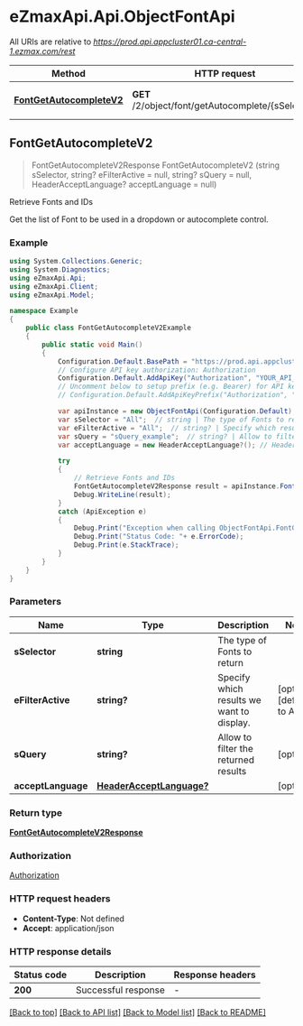 # eZmaxApi.Api.ObjectFontApi

All URIs are relative to *https://prod.api.appcluster01.ca-central-1.ezmax.com/rest*

Method | HTTP request | Description
------------- | ------------- | -------------
[**FontGetAutocompleteV2**](ObjectFontApi.md#fontgetautocompletev2) | **GET** /2/object/font/getAutocomplete/{sSelector} | Retrieve Fonts and IDs



## FontGetAutocompleteV2

> FontGetAutocompleteV2Response FontGetAutocompleteV2 (string sSelector, string? eFilterActive = null, string? sQuery = null, HeaderAcceptLanguage? acceptLanguage = null)

Retrieve Fonts and IDs

Get the list of Font to be used in a dropdown or autocomplete control.

### Example

```csharp
using System.Collections.Generic;
using System.Diagnostics;
using eZmaxApi.Api;
using eZmaxApi.Client;
using eZmaxApi.Model;

namespace Example
{
    public class FontGetAutocompleteV2Example
    {
        public static void Main()
        {
            Configuration.Default.BasePath = "https://prod.api.appcluster01.ca-central-1.ezmax.com/rest";
            // Configure API key authorization: Authorization
            Configuration.Default.AddApiKey("Authorization", "YOUR_API_KEY");
            // Uncomment below to setup prefix (e.g. Bearer) for API key, if needed
            // Configuration.Default.AddApiKeyPrefix("Authorization", "Bearer");

            var apiInstance = new ObjectFontApi(Configuration.Default);
            var sSelector = "All";  // string | The type of Fonts to return
            var eFilterActive = "All";  // string? | Specify which results we want to display. (optional)  (default to Active)
            var sQuery = "sQuery_example";  // string? | Allow to filter the returned results (optional) 
            var acceptLanguage = new HeaderAcceptLanguage?(); // HeaderAcceptLanguage? |  (optional) 

            try
            {
                // Retrieve Fonts and IDs
                FontGetAutocompleteV2Response result = apiInstance.FontGetAutocompleteV2(sSelector, eFilterActive, sQuery, acceptLanguage);
                Debug.WriteLine(result);
            }
            catch (ApiException e)
            {
                Debug.Print("Exception when calling ObjectFontApi.FontGetAutocompleteV2: " + e.Message );
                Debug.Print("Status Code: "+ e.ErrorCode);
                Debug.Print(e.StackTrace);
            }
        }
    }
}
```

### Parameters


Name | Type | Description  | Notes
------------- | ------------- | ------------- | -------------
 **sSelector** | **string**| The type of Fonts to return | 
 **eFilterActive** | **string?**| Specify which results we want to display. | [optional] [default to Active]
 **sQuery** | **string?**| Allow to filter the returned results | [optional] 
 **acceptLanguage** | [**HeaderAcceptLanguage?**](HeaderAcceptLanguage?.md)|  | [optional] 

### Return type

[**FontGetAutocompleteV2Response**](FontGetAutocompleteV2Response.md)

### Authorization

[Authorization](../README.md#Authorization)

### HTTP request headers

- **Content-Type**: Not defined
- **Accept**: application/json


### HTTP response details
| Status code | Description | Response headers |
|-------------|-------------|------------------|
| **200** | Successful response |  -  |

[[Back to top]](#)
[[Back to API list]](../README.md#documentation-for-api-endpoints)
[[Back to Model list]](../README.md#documentation-for-models)
[[Back to README]](../README.md)

